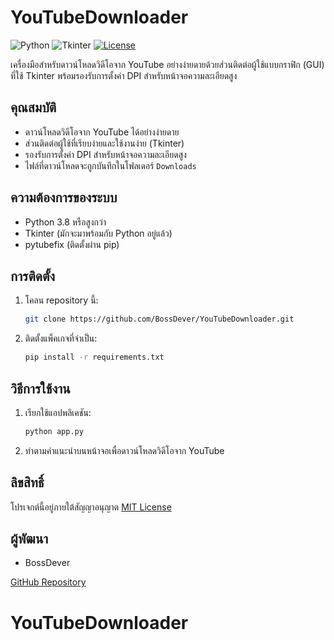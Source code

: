 # YouTubeDownloader

<img alt="Python" src="https://img.shields.io/badge/Python-3.8+-blue.svg">
<img alt="Tkinter" src="https://img.shields.io/badge/GUI-Tkinter-green.svg">
<a href="LICENSE"><img alt="License" src="https://img.shields.io/badge/License-MIT-yellow.svg"></a>

เครื่องมือสำหรับดาวน์โหลดวิดีโอจาก YouTube อย่างง่ายดายด้วยส่วนติดต่อผู้ใช้แบบกราฟิก (GUI) ที่ใช้ Tkinter พร้อมรองรับการตั้งค่า DPI สำหรับหน้าจอความละเอียดสูง

## คุณสมบัติ
- ดาวน์โหลดวิดีโอจาก YouTube ได้อย่างง่ายดาย
- ส่วนติดต่อผู้ใช้ที่เรียบง่ายและใช้งานง่าย (Tkinter)
- รองรับการตั้งค่า DPI สำหรับหน้าจอความละเอียดสูง
- ไฟล์ที่ดาวน์โหลดจะถูกบันทึกในโฟลเดอร์ `Downloads`

## ความต้องการของระบบ
- Python 3.8 หรือสูงกว่า
- Tkinter (มักจะมาพร้อมกับ Python อยู่แล้ว)
- pytubefix (ติดตั้งผ่าน pip)

## การติดตั้ง
1. โคลน repository นี้:
   ```bash
   git clone https://github.com/BossDever/YouTubeDownloader.git
   ```
2. ติดตั้งแพ็คเกจที่จำเป็น:
   ```bash
   pip install -r requirements.txt
   ```

## วิธีการใช้งาน
1. เรียกใช้แอปพลิเคชัน:
   ```bash
   python app.py
   ```
2. ทำตามคำแนะนำบนหน้าจอเพื่อดาวน์โหลดวิดีโอจาก YouTube

## ลิขสิทธิ์
โปรเจกต์นี้อยู่ภายใต้สัญญาอนุญาต [MIT License](LICENSE)

## ผู้พัฒนา
- BossDever

[GitHub Repository](https://github.com/BossDever/YouTubeDownloader.git)
# YouTubeDownloader
